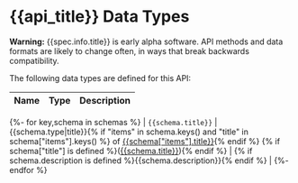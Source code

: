# {{api_title}} Data Types

**Warning:** {{spec.info.title}} is early alpha software. API methods and data formats are likely to change often, in ways that break backwards compatibility.

The following data types are defined for this API:

| Name | Type | Description |
|------|------|-------------|
{%- for key,schema in schemas %}
| `{{schema.title}}` | {{schema.type|title}}{% if "items" in schema.keys() and "title" in schema["items"].keys() %} of [{{schema["items"].title}}]({{type_link(schema["items"].title)}}){% endif %} {% if schema["title"] is defined %}([{{schema.title}}]({{type_link(schema.title)}})){% endif %} | {% if schema.description is defined %}{{schema.description}}{% endif %} |
{%- endfor %}
